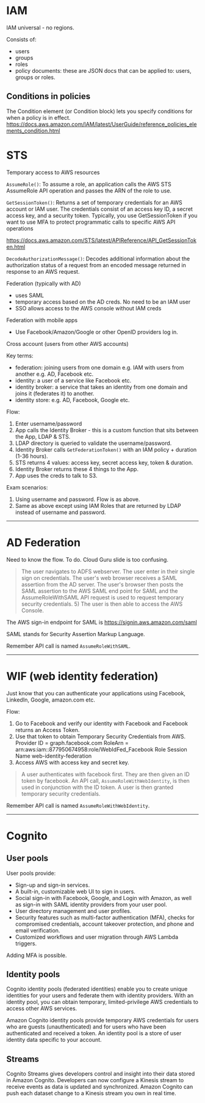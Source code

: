 # IAM

IAM universal - no regions.

Consists of:
- users
- groups
- roles
- policy documents: these are JSON docs that can be applied to: users, groups or roles.

## Conditions in policies

The Condition element (or Condition block) lets you specify conditions for when a policy is in effect.
https://docs.aws.amazon.com/IAM/latest/UserGuide/reference_policies_elements_condition.html

# STS

Temporary access to AWS resources

`AssumeRole()`: To assume a role, an application calls the AWS STS AssumeRole API operation and passes the ARN of the role to use.

`GetSessionToken()`: Returns a set of temporary credentials for an AWS account or IAM user. The credentials consist of an access key ID, a secret access key, and a security token. Typically, you use GetSessionToken if you want to use MFA to protect programmatic calls to specific AWS API operations

https://docs.aws.amazon.com/STS/latest/APIReference/API_GetSessionToken.html

`DecodeAuthorizationMessage()`: Decodes additional information about the authorization status of a request from an encoded message returned in response to an AWS request.

Federation (typically with AD)
- uses SAML
- temporary access based on the AD creds. No need to be an IAM user
- SSO allows access to the AWS console without IAM creds

Federation with mobile apps
- Use Facebook/Amazon/Google or other OpenID providers log in.

Cross account (users from other AWS accounts)

Key terms:
- federation: joining users from one domain e.g. IAM with users from another e.g. AD, Facebook etc.
- identity: a user of a service like Facebook etc.
- identity broker: a service that takes an identity from one domain and joins it (federates it) to another.
- identity store: e.g. AD, Facebook, Google etc.

Flow:
1. Enter username/password
2. App calls the Identity Broker - this is a custom function that sits between the App, LDAP & STS.
3. LDAP directory is queried to validate the username/password.
4. Identity Broker calls `GetFederationToken()` with an IAM policy + duration (1-36 hours).
5. STS returns 4 values: access key, secret access key, token & duration.
6. Identity Broker returns these 4 things to the App.
7. App uses the creds to talk to S3.

Exam scenarios:

1. Using username and password. Flow is as above.
2. Same as above except using IAM Roles that are returned by LDAP instead of username and password.

---

# AD Federation

Need to know the flow. To do. Cloud Guru slide is too confusing.

> The user navigates to ADFS webserver. The user enter in their single sign on credentials. The user's web browser receives a SAML assertion from the AD server. The user's browser then posts the SAML assertion to the AWS SAML end point for SAML and the AssumeRoleWithSAML API request is used to request temporary security credentials. 5) The user is then able to access the AWS Console.

The AWS sign-in endpoint for SAML is https://signin.aws.amazon.com/saml

SAML stands for Security Assertion Markup Language.

Remember API call is named `AssumeRoleWithSAML`.

---

# WIF (web identity federation)

Just know that you can authenticate your applications using Facebook, LinkedIn, Google, amazon.com etc.

Flow:

1. Go to Facebook and verify our identity with Facebook and Facebook returns an Access Token.
2. Use that token to obtain Temporary Security Credentials from AWS. Provider ID = graph.facebook.com RoleArn = arn:aws:iam::877950674958:role/WebIdFed_Facebook Role Session Name web-identity-federation
3. Access AWS with access key and secret key.

> A user authenticates with facebook first. They are then given an ID token by facebook. An API call, `AssumeRoleWithWebIdentity`, is then used in conjunction with the ID token. A user is then granted temporary security credentials.

Remember API call is named `AssumeRoleWithWebIdentity`.

---

# Cognito

## User pools

User pools provide:

- Sign-up and sign-in services.
- A built-in, customizable web UI to sign in users.
- Social sign-in with Facebook, Google, and Login with Amazon, as well as sign-in with SAML identity providers from your user pool.
- User directory management and user profiles.
- Security features such as multi-factor authentication (MFA), checks for compromised credentials, account takeover protection, and phone and email verification.
- Customized workflows and user migration through AWS Lambda triggers.

Adding MFA is possible.

## Identity pools

Cognito identity pools (federated identities) enable you to create unique identities for your users and federate them with identity providers. With an identity pool, you can obtain temporary, limited-privilege AWS credentials to access other AWS services.

Amazon Cognito identity pools provide temporary AWS credentials for users who are guests (unauthenticated) and for users who have been authenticated and received a token. An identity pool is a store of user identity data specific to your account.

## Streams

Cognito Streams gives developers control and insight into their data stored in Amazon Cognito. Developers can now configure a Kinesis stream to receive events as data is updated and synchronized. Amazon Cognito can push each dataset change to a Kinesis stream you own in real time.
